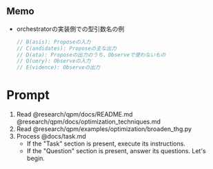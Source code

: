 ## Memo
* orchestratorの実装側での型引数名の例
    ```go
    // B(asis): Proposeの入力
    // C(andidates): Proposeの主な出力
    // D(ata): Proposeの出力のうち、Observeで使わないもの
    // Q(uery): Observeの入力
    // E(vidence): Observeの出力
    ```

# Prompt
1. Read @research/qpm/docs/README.md @research/qpm/docs/optimization_techniques.md
2. Read @research/qpm/examples/optimization/broaden_thg.py
3. Process @docs/task.md
   - If the "Task" section is present, execute its instructions.
   - If the "Question" section is present, answer its questions.
Let's begin.
